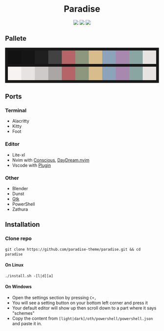 <h1 align="center">Paradise</h1>

<p align="center">
  <a href="https://github.com/paradise-theme/paradise/stargazers"><img src="https://img.shields.io/github/stars/paradise-theme/paradise?colorA=151515&colorB=B66467&style=for-the-badge&logo=starship"></a>
  <a href="https://github.com/paradise-theme/paradise/issues"><img src="https://img.shields.io/github/issues/paradise-theme/paradise?colorA=151515&colorB=8C977D&style=for-the-badge&logo=bugatti"></a>
  <a href="https://github.com/paradise-theme/paradise/network/members"><img src="https://img.shields.io/github/forks/paradise-theme/paradise?colorA=151515&colorB=D9BC8C&style=for-the-badge&logo=github"></a>
</p>

## Pallete

<p align="center">
  <img src="./preview/paradise.png">
</p>

## Ports 

### Terminal
  - Alacritty
  - Kitty
  - Foot

### Editor
  - Lite-xl
  - Nvim with [Conscious](https://github.com/Manas140/Conscious), [DayDream.nvim](https://github.com/Mayooonaiselol/Daydream.nvim)
  - Vscode with [Plugin](https://github.com/paradise-theme/vscode)
  
### Other
  - Blender
  - Dunst
  - [Gtk](https://github.com/paradise-theme/gtk)
  - PowerShell 
  - Zathura

## Installation
### Clone repo
```
git clone https://github.com/paradise-theme/paradise.git && cd paradise
```

#### On Linux 
```
./install.sh -[l|d][a]
```

#### On Windows
- Open the settings section by pressing `C+,`
- You will see a setting button on your bottom left corner and press it
- Your default editor will show up then scroll down to a part where it says "schemes"
- Copy the content from `[light|dark]/oth/powershell/powershell.json` and paste it in.
